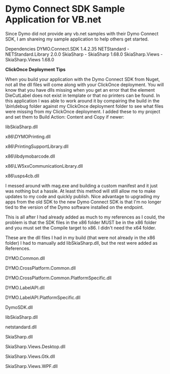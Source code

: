 # Dymo Connect SDK Sample Application for VB.net

Since Dymo did not provide any vb.net samples with their Dymo Connect SDK, I am shareing my sample application to help others get started.

Dependencies
DYMO.Connect.SDK 1.4.2.35
NETStandard - NETStandard.Library 2.0.0
SkiaSharp - SkiaSharp 1.68.0
SkiaSharp.Views - SkiaSharp.Views 1.68.0

**ClickOnce Deployment Tips**

When you build your application with the Dymo Connect SDK from Nuget, not all the dll files will come along with your ClickOnce deployment.
You will know that you have dlls missing when you get an error that the element DieCutLabel does not exist in template or that no printers can be found.
In this application I was able to work around it by compairing the build in the \bin\debug folder against my ClickOnce deployment folder to see what files were missing from my ClickOnce deployment.
I added these to my project and set them to Build Action: Content and Copy if newer:


libSkiaSharp.dll

x86\DYMOPrinting.dll

x86\PrintingSupportLibrary.dll

x86\libdymobarcode.dll

x86\LW5xxCommunicationLibrary.dll

x86\usps4cb.dll


I messed around with mag.exe and building a custom manifest and it just was nothing but a hassle.  At least this method will still allow me to make updates to my code and quickly publish.
Nice advantage to upgrading my apps from the old SDK to the new Dymo Connect SDK is that I'm no longer tied to the version of the Dymo software installed on the endpoint.

This is all after I had already added as much to my references as I could, the problem is that the SDK files in the x86 folder MUST be in the x86 folder and you must set the Compile target to x86.  I didn't need the x64 folder.

These are the dll files I had in my build (that were not already in the x86 folder)
I had to manually add libSkiaSharp.dll, but the rest were added as References.

DYMO.Common.dll

DYMO.CrossPlatform.Common.dll

DYMO.CrossPlatform.Common.PlatformSpecific.dll

DYMO.LabelAPI.dll

DYMO.LabelAPI.PlatformSpecific.dll

DymoSDK.dll

libSkiaSharp.dll

netstandard.dll

SkiaSharp.dll

SkiaSharp.Views.Desktop.dll

SkiaSharp.Views.Gtk.dll

SkiaSharp.Views.WPF.dll
